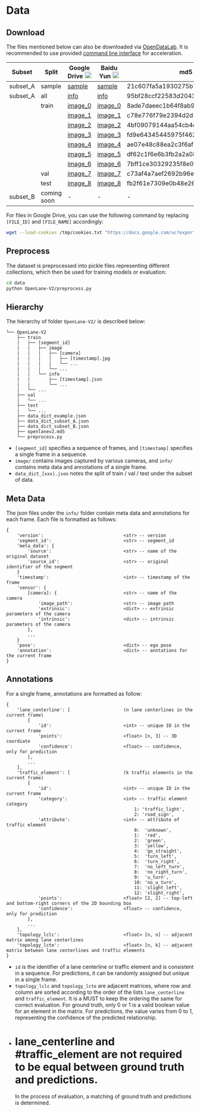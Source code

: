 # Data

## Download

The files mentioned below can also be downloaded via [OpenDataLab](https://opendatalab.com/OpenLane-V2/download). It is
recommended to use provided [command line interface](https://opendatalab.com/OpenLane-V2/cli) for acceleration.

| Subset   | Split       | Google Drive <img src="https://ssl.gstatic.com/docs/doclist/images/drive_2022q3_32dp.png" alt="Google Drive" width="18"/> | Baidu Yun <img src="https://nd-static.bdstatic.com/m-static/v20-main/favicon-main.ico" alt="Baidu Yun" width="18"/> | md5                              | Size   |
| -------- | ----------- | ------------------------------------------------------------------------------------------------------------------------- | ------------------------------------------------------------------------------------------------------------------- | -------------------------------- | ------ |
| subset_A | sample      | [sample](https://drive.google.com/file/d/1Ni-L6u1MGKJRAfUXm39PdBIxdk_ntdc6/view?usp=share_link)                           | [sample](https://pan.baidu.com/s/1ncqwDtuihKTBZROL5vdCAQ?pwd=psev)                                                  | 21c607fa5a1930275b7f1409b25042a0 | ~300M  |
| subset_A | all         | [info](https://drive.google.com/file/d/1t47lNF4H3WhSsAqgsl9lSLIeO0p6n8p4/view?usp=share_link)                             | [info](https://pan.baidu.com/s/1uXpX4hqlMJLm0W6l12dJ-A?pwd=6rzj)                                                    | 95bf28ccf22583d20434d75800be065d | ~8.8G  |
|          | train       | [image_0](https://drive.google.com/file/d/1jio4Gj3dNlXmSzebO6D7Uy5oz4EaTNTq/view?usp=share_link)                          | [image_0](https://pan.baidu.com/s/12aV4CoT8znEY12q4M8XFiw?pwd=m204)                                                 | 8ade7daeec1b64f8ab91a50c81d812f6 | ~14.0G |
|          |             | [image_1](https://drive.google.com/file/d/1IgnvZ2UljL49AzNV6CGNGFLQo6tjNFJq/view?usp=share_link)                          | [image_1](https://pan.baidu.com/s/1SArnlA2_Om9o0xcGd6-EwA?pwd=khx8)                                                 | c78e776f79e2394d2d5d95b7b5985e0f | ~14.3G |
|          |             | [image_2](https://drive.google.com/file/d/1ViEsK5hukjMGfOm_HrCiQPkGArWrT91o/view?usp=share_link)                          | [image_2](https://pan.baidu.com/s/1ZghG7gwJqFrGxCEcUffp8A?pwd=0xgm)                                                 | 4bf09079144aa54cb4dcd5ff6e00cf79 | ~14.2G |
|          |             | [image_3](https://drive.google.com/file/d/1r3NYauV0JIghSmEihTxto0MMoyoh4waK/view?usp=share_link)                          | [image_3](https://pan.baidu.com/s/1ogwmXwS9u-B9nhtHlBTz5g?pwd=sqeg)                                                 | fd9e64345445975f462213b209632aee | ~14.4G |
|          |             | [image_4](https://drive.google.com/file/d/1aBe5yxNBew11YRRu-srQNwc5OloyKP4r/view?usp=share_link)                          | [image_4](https://pan.baidu.com/s/1tMAmUcZH2SzCiJoxwgk87w?pwd=i1au)                                                 | ae07e48c88ea2c3f6afbdf5ff71e9821 | ~14.5G |
|          |             | [image_5](https://drive.google.com/file/d/1Or-Nmsq4SU24KNe-cn9twVYVprYPUd_y/view?usp=share_link)                          | [image_5](https://pan.baidu.com/s/1sRyrhcSz-izW2U5x3UACSA?pwd=nzxx)                                                 | df62c1f6e6b3fb2a2a0868c78ab19c92 | ~14.2G |
|          |             | [image_6](https://drive.google.com/file/d/1mSWU-2nMzCO5PGF7yF9scoPntWl7ItfZ/view?usp=share_link)                          | [image_6](https://pan.baidu.com/s/1P3zn_L6EIGUHb43qWOJYWg?pwd=4wei)                                                 | 7bff1ce30329235f8e0f25f6f6653b8f | ~14.4G |
|          | val         | [image_7](https://drive.google.com/file/d/19N5q-zbjE2QWngAT9xfqgOR3DROTAln0/view?usp=share_link)                          | [image_7](https://pan.baidu.com/s/1rRkPWg-zG2ygsbMhwXjPKg?pwd=qsvb)                                                 | c73af4a7aef2692b96e4e00795120504 | ~21.0G |
|          | test        | [image_8](https://drive.google.com/file/d/1CvT9w0q8vPldfaajI5YsAqM0ZINT1vJv/view?usp=share_link)                          | [image_8](https://pan.baidu.com/s/10zjKeuAw350fwTYAeuSLxg?pwd=99ch)                                                 | fb2f61e7309e0b48e2697e085a66a259 | ~21.2G |
| subset_B | coming soon | -                                                                                                                         | -                                                                                                                   | -                                | -      |

For files in Google Drive, you can use the following command by replacing `[FILE_ID]` and `[FILE_NAME]` accordingly:

```sh
wget --load-cookies /tmp/cookies.txt "https://docs.google.com/uc?export=download&confirm=$(wget --quiet --save-cookies /tmp/cookies.txt --keep-session-cookies --no-check-certificate 'https://docs.google.com/uc?export=download&id=[FILE_ID]' -O- | sed -rn 's/.*confirm=([0-9A-Za-z_]+).*/\1\n/p')&id=[FILE_ID]" -O [FILE_NAME]
```

## Preprocess

The dataset is preprocessed into pickle files representing different collections, which then be used for training models
or evaluation:

```sh
cd data
python OpenLane-V2/preprocess.py
```

## Hierarchy

The hierarchy of folder `OpenLane-V2/` is described below:

```
└── OpenLane-V2
    ├── train
    |   ├── [segment_id]
    |   |   ├── image
    |   |   |   ├── [camera]
    |   |   |   |   ├── [timestamp].jpg
    |   |   |   |   └── ...
    |   |   |   └── ...
    |   |   └── info
    |   |       ├── [timestamp].json
    |   |       └── ...
    |   └── ...
    ├── val
    |   └── ...
    ├── test
    |   └── ...
    ├── data_dict_example.json
    ├── data_dict_subset_A.json
    ├── data_dict_subset_B.json
    ├── openlanev2.md5
    └── preprocess.py

```

- `[segment_id]` specifies a sequence of frames, and `[timestamp]` specifies a single frame in a sequence.
- `image/` contains images captured by various cameras, and `info/` contains meta data and annotations of a single
  frame.
- `data_dict_[xxx].json` notes the split of train / val / test under the subset of data.

## Meta Data

The json files under the `info/` folder contain meta data and annotations for each frame. Each file is formatted as
follows:

```
{
    'version':                              <str> -- version
    'segment_id':                           <str> -- segment_id
    'meta_data': {
        'source':                           <str> -- name of the original dataset
        'source_id':                        <str> -- original identifier of the segment
    }
    'timestamp':                            <int> -- timestamp of the frame
    'sensor': {
        [camera]: {                         <str> -- name of the camera
            'image_path':                   <str> -- image path
            'extrinsic':                    <dict> -- extrinsic parameters of the camera
            'intrinsic':                    <dict> -- intrinsic parameters of the camera
        },
        ...
    }
    'pose':                                 <dict> -- ego pose
    'annotation':                           <dict> -- anntations for the current frame
}
```

## Annotations

For a single frame, annotations are formatted as follow:

```
{
    'lane_centerline': [                    (n lane centerlines in the current frame)
        {
            'id':                           <int> -- unique ID in the current frame
            'points':                       <float> [n, 3] -- 3D coordiate
            'confidence':                   <float> -- confidence, only for prediction
        },
        ...
    ],
    'traffic_element': [                    (k traffic elements in the current frame)
        {
            'id':                           <int> -- unique ID in the current frame
            'category':                     <int> -- traffic element category
                                                1: 'traffic_light',
                                                2: 'road_sign',
            'attribute':                    <int> -- attribute of traffic element
                                                0:  'unknown',
                                                1:  'red',
                                                2:  'green',
                                                3:  'yellow',
                                                4:  'go_straight',
                                                5:  'turn_left',
                                                6:  'turn_right',
                                                7:  'no_left_turn',
                                                8:  'no_right_turn',
                                                9:  'u_turn',
                                                10: 'no_u_turn',
                                                11: 'slight_left',
                                                12: 'slight_right',
            'points':                       <float> [2, 2] -- top-left and bottom-right corners of the 2D bounding box
            'confidence':                   <float> -- confidence, only for prediction
        },
        ...
    ],
    'topology_lclc':                        <float> [n, n] -- adjacent matrix among lane centerlines
    'topology_lcte':                        <float> [n, k] -- adjacent matrix between lane centerlines and traffic elements
}
```

- `id` is the identifier of a lane centerline or traffic element and is consistent in a sequence. For predictions, it
  can be randomly assigned but unique in a single frame.
- `topology_lclc` and `topology_lcte` are adjacent matrices, where row and column are sorted according to the order of
  the lists `lane_centerline` and `traffic_element`. It is a MUST to keep the ordering the same for correct evaluation.
  For ground truth, only 0 or 1 is a valid boolean value for an element in the matrix. For predictions, the value varies
  from 0 to 1, representing the confidence of the predicted relationship.
- # lane_centerline and #traffic_element are not required to be equal between ground truth and predictions.
  In the process of evaluation, a matching of ground truth and predictions is determined.
